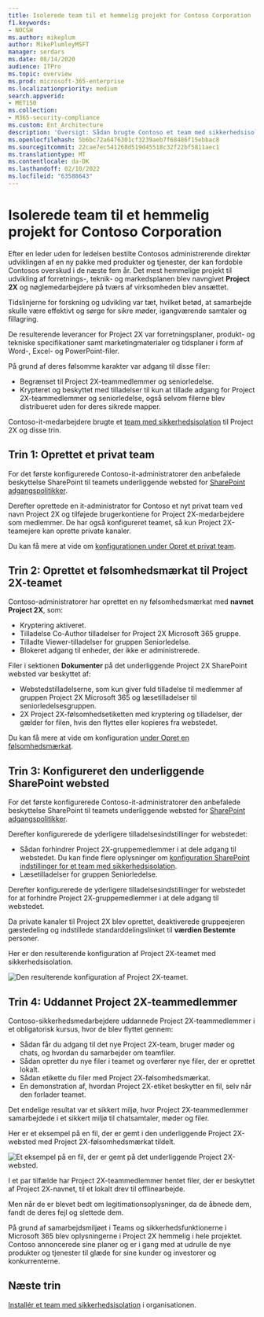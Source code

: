 ```yaml
---
title: Isolerede team til et hemmelig projekt for Contoso Corporation
f1.keywords:
- NOCSH
ms.author: mikeplum
author: MikePlumleyMSFT
manager: serdars
ms.date: 08/14/2020
audience: ITPro
ms.topic: overview
ms.prod: microsoft-365-enterprise
ms.localizationpriority: medium
search.appverid:
- MET150
ms.collection:
- M365-security-compliance
ms.custom: Ent_Architecture
description: 'Oversigt: Sådan brugte Contoso et team med sikkerhedsisolation til et tophemmeligt projekt til at udvikle en ny pakke af produkter og tjenester.'
ms.openlocfilehash: 5b6bc72a6476301cf3239aeb7f68486f15ebbac8
ms.sourcegitcommit: 22cae7ec541268d519d45518c32f22bf5811aec1
ms.translationtype: MT
ms.contentlocale: da-DK
ms.lasthandoff: 02/10/2022
ms.locfileid: "63588643"
---
```

# <a name="isolated-team-for-a-top-secret-project-of-the-contoso-corporation"></a>Isolerede team til et hemmelig projekt for Contoso Corporation

Efter en leder uden for ledelsen bestilte Contosos administrerende direktør udviklingen af en ny pakke med produkter og tjenester, der kan fordoble Contosos overskud i de næste fem år. Det mest hemmelige projekt til udvikling af forretnings-, teknik- og markedsplanen blev navngivet **Project 2X** og nøglemedarbejdere på tværs af virksomheden blev ansættet. 

Tidslinjerne for forskning og udvikling var tæt, hvilket betød, at samarbejde skulle være effektivt og sørge for sikre møder, igangværende samtaler og fillagring.

De resulterende leverancer for Project 2X var forretningsplaner, produkt- og tekniske specifikationer samt marketingmaterialer og tidsplaner i form af Word-, Excel- og PowerPoint-filer. 

På grund af deres følsomme karakter var adgang til disse filer:

- Begrænset til Project 2X-teammedlemmer og seniorledelse.
- Krypteret og beskyttet med tilladelser til kun at tillade adgang for Project 2X-teammedlemmer og seniorledelse, også selvom filerne blev distribueret uden for deres sikrede mapper.

Contoso-it-medarbejdere brugte et [team med sikkerhedsisolation](secure-teams-security-isolation.md) til Project 2X og disse trin.

## <a name="step-1-created-a-private-team"></a>Trin 1: Oprettet et privat team

For det første konfigurerede Contoso-it-administratorer den anbefalede beskyttelse SharePoint til teamets underliggende websted for [SharePoint adgangspolitikker](../security/office-365-security/sharepoint-file-access-policies.md).

Derefter oprettede en it-administrator for Contoso et nyt privat team ved navn Project 2X og tilføjede brugerkontiene for Project 2X-medarbejdere som medlemmer. De har også konfigureret teamet, så kun Project 2X-teamejere kan oprette private kanaler.

Du kan få mere at vide om [konfigurationen under Opret et privat team](secure-teams-security-isolation.md#create-a-private-team).

## <a name="step-2-created-a-sensitivity-label-for-the-project-2x-team"></a>Trin 2: Oprettet et følsomhedsmærkat til Project 2X-teamet

Contoso-administratorer har oprettet en ny følsomhedsmærkat med **navnet Project 2X**, som:

- Kryptering aktiveret.
- Tilladelse Co-Author tilladelser for Project 2X Microsoft 365 gruppe.
- Tilladte Viewer-tilladelser for gruppen Seniorledelse.
- Blokeret adgang til enheder, der ikke er administrerede.

Filer i sektionen **Dokumenter** på det underliggende Project 2X SharePoint websted var beskyttet af:

- Webstedstilladelserne, som kun giver fuld tilladelse til medlemmer af gruppen Project 2X Microsoft 365 og læsetilladelser til seniorledelsesgruppen.
- 2X Project 2X-følsomhedsetiketten med kryptering og tilladelser, der gælder for filen, hvis den flyttes eller kopieres fra webstedet.

Du kan få mere at vide om konfiguration [under Opret en følsomhedsmærkat](secure-teams-security-isolation.md#create-a-sensitivity-label).

## <a name="step-3-configured-the-underlying-sharepoint-site"></a>Trin 3: Konfigureret den underliggende SharePoint websted

For det første konfigurerede Contoso-it-administratorer den anbefalede beskyttelse SharePoint til teamets underliggende websted for [SharePoint adgangspolitikker](../security/office-365-security/sharepoint-file-access-policies.md).

Derefter konfigurerede de yderligere tilladelsesindstillinger for webstedet:

- Sådan forhindrer Project 2X-gruppemedlemmer i at dele adgang til webstedet. Du kan finde flere oplysninger om [konfiguration SharePoint indstillinger for et team med sikkerhedsisolation](secure-teams-security-isolation.md#sharepoint-settings).
- Læsetilladelser for gruppen Seniorledelse.

Derefter konfigurerede de yderligere tilladelsesindstillinger for webstedet for at forhindre Project 2X-gruppemedlemmer i at dele adgang til webstedet. 

Da private kanaler til Project 2X blev oprettet, deaktiverede gruppeejeren gæstedeling og indstillede standarddelingslinket til **værdien Bestemte** personer.

Her er den resulterende konfiguration af Project 2X-teamet med sikkerhedsisolation.

![Den resulterende konfiguration af Project 2X-teamet.](../media/contoso-team-for-top-secret-project.png)

 ## <a name="step-4-trained-project-2x-team-members"></a>Trin 4: Uddannet Project 2X-teammedlemmer

Contoso-sikkerhedsmedarbejdere uddannede Project 2X-teammedlemmer i et obligatorisk kursus, hvor de blev flyttet gennem:

- Sådan får du adgang til det nye Project 2X-team, bruger møder og chats, og hvordan du samarbejder om teamfiler.
- Sådan opretter du nye filer i teamet og overfører nye filer, der er oprettet lokalt.
- Sådan etikette du filer med Project 2X-følsomhedsmærkat.
- En demonstration af, hvordan Project 2X-etiket beskytter en fil, selv når den forlader teamet.

Det endelige resultat var et sikkert miljø, hvor Project 2X-teammedlemmer samarbejdede i et sikkert miljø til chatsamtaler, møder og filer.

Her er et eksempel på en fil, der er gemt i den underliggende Project 2X-websted med Project 2X-følsomhedsmærkat tildelt.

![Et eksempel på en fil, der er gemt på det underliggende Project 2X-websted.](../media/contoso-team-for-top-secret-project-example.png)

I et par tilfælde har Project 2X-teammedlemmer hentet filer, der er beskyttet af Project 2X-navnet, til et lokalt drev til offlinearbejde. 

Men når de er blevet bedt om legitimationsoplysninger, da de åbnede dem, fandt de deres fejl og slettede dem.

På grund af samarbejdsmiljøet i Teams og sikkerhedsfunktionerne i Microsoft 365 blev oplysningerne i Project 2X hemmelig i hele projektet. Contoso annoncerede sine planer og er i gang med at udrulle de nye produkter og tjenester til glæde for sine kunder og investorer og konkurrenterne.

## <a name="next-step"></a>Næste trin

[Installér et team med sikkerhedsisolation](secure-teams-security-isolation.md) i organisationen.

